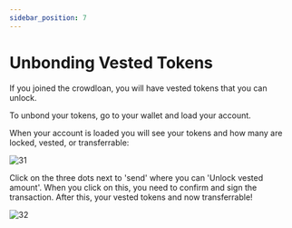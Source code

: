 ```yaml
---
sidebar_position: 7
---
```


# Unbonding Vested Tokens

If you joined the crowdloan, you will have vested tokens that you can unlock.

To unbond your tokens, go to your wallet and load your account.

When your account is loaded you will see your tokens and how many are locked, vested, or transferrable:

![31](img/31.png)

Click on the three dots next to 'send' where you can 'Unlock vested amount'. When you click on this, you need to confirm and sign the transaction. After this, your vested tokens and now transferrable!

![32](img/32.png)
